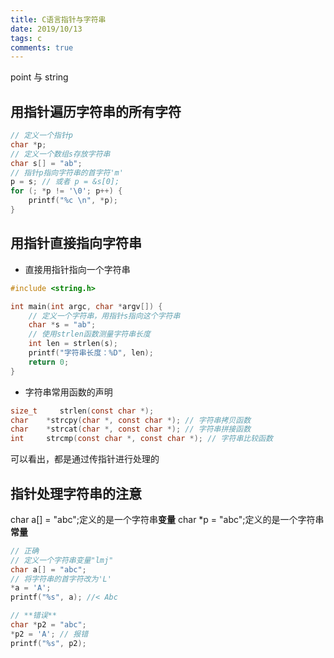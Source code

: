 ```yaml
---
title: C语言指针与字符串
date: 2019/10/13
tags: c
comments: true
---
```


point 与 string
<!--more-->

## 用指针遍历字符串的所有字符

```C
// 定义一个指针p
char *p;
// 定义一个数组s存放字符串
char s[] = "ab";
// 指针p指向字符串的首字符'm'
p = s; // 或者 p = &s[0];
for (; *p != '\0'; p++) {
    printf("%c \n", *p);
}
```

## 用指针直接指向字符串

* 直接用指针指向一个字符串

```C
#include <string.h>

int main(int argc, char *argv[]) {
    // 定义一个字符串，用指针s指向这个字符串
    char *s = "ab";
    // 使用strlen函数测量字符串长度
    int len = strlen(s);
    printf("字符串长度：%D", len);
    return 0;
}
```

* 字符串常用函数的声明

```C
size_t     strlen(const char *);
char    *strcpy(char *, const char *); // 字符串拷贝函数
char    *strcat(char *, const char *); // 字符串拼接函数
int     strcmp(const char *, const char *); // 字符串比较函数
```

可以看出，都是通过传指针进行处理的

## 指针处理字符串的注意

char a[] = "abc";定义的是一个字符串**变量**
char *p = "abc";定义的是一个字符串**常量**

```C
// 正确
// 定义一个字符串变量"lmj"
char a[] = "abc";
// 将字符串的首字符改为'L'
*a = 'A';
printf("%s", a); //< Abc

// **错误**
char *p2 = "abc";
*p2 = 'A'; // 报错
printf("%s", p2); 
```

